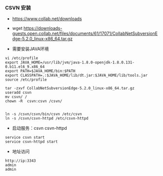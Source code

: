 ### CSVN 安装
- https://www.collab.net/downloads
- wget https://downloads-guests.open.collab.net/files/documents/61/17071/CollabNetSubversionEdge-5.2.0_linux-x86_64.tar.gz

- 需要安装JAVA环境
```
vi /etc/profile
export JAVA_HOME=/usr/lib/jvm/java-1.8.0-openjdk-1.8.0.131-0.b11.el6_9.x86_64
export PATH=$JAVA_HOME/bin:$PATH
export CLASSPATH=.:$JAVA_HOME/lib/dt.jar:$JAVA_HOME/lib/tools.jar
source /etc/profile

tar -zxvf CollabNetSubversionEdge-5.2.0_linux-x86_64.tar.gz
useradd csvn
mv csvn/ /
chown -R  csvn:csvn /csvn/


ln -s /csvn/csvn/bin/csvn /etc/csvn
ln -s /csvn/csvn-httpd /etc/csvn-httpd

```



- 启动服务：csvn csvn-httpd
```
service csvn start
service csvn-httpd start

```

- 地址访问
```
http://ip:3343
admin
admin
```